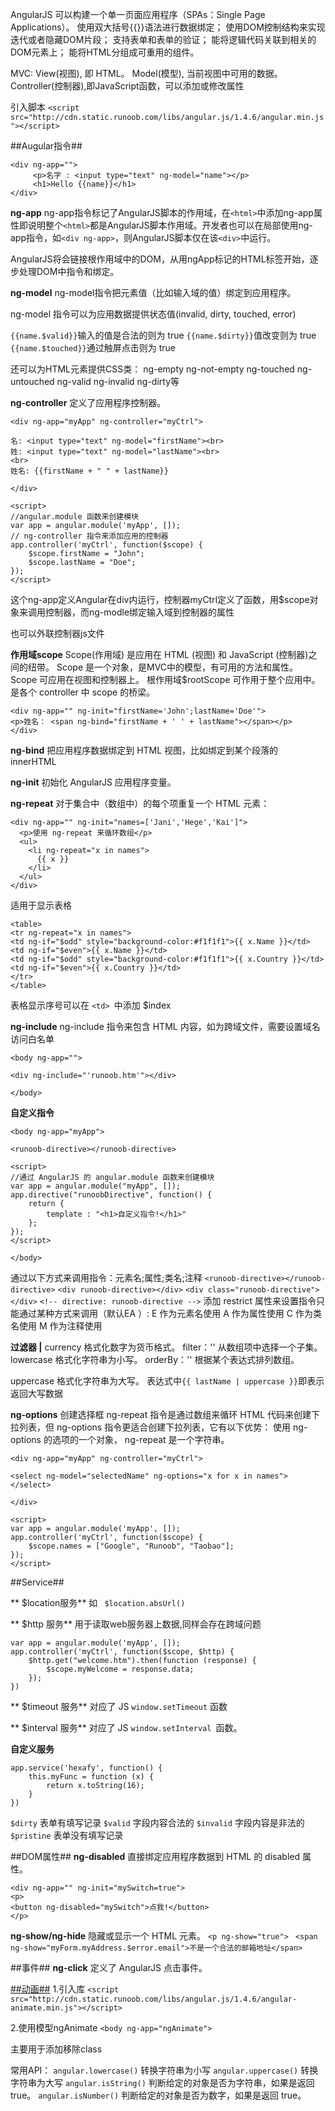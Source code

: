 AngularJS 可以构建一个单一页面应用程序（SPAs：Single Page Applications）。
使用双大括号{{}}语法进行数据绑定；
使用DOM控制结构来实现迭代或者隐藏DOM片段；
支持表单和表单的验证；
能将逻辑代码关联到相关的DOM元素上；
能将HTML分组成可重用的组件。

MVC:
View(视图), 即 HTML。
Model(模型), 当前视图中可用的数据。
Controller(控制器),即JavaScript函数，可以添加或修改属性

引入脚本
`<script src="http://cdn.static.runoob.com/libs/angular.js/1.4.6/angular.min.js"></script>`

##Augular指令##

```
<div ng-app="">
     <p>名字 : <input type="text" ng-model="name"></p>
     <h1>Hello {{name}}</h1>
</div>
```

**ng-app**
ng-app指令标记了AngularJS脚本的作用域，在`<html>`中添加ng-app属性即说明整个`<html>`都是AngularJS脚本作用域。开发者也可以在局部使用ng-app指令，如`<div ng-app>`，则AngularJS脚本仅在该`<div>`中运行。

AngularJS将会链接根作用域中的DOM，从用ngApp标记的HTML标签开始，逐步处理DOM中指令和绑定。


**ng-model**
ng-model指令把元素值（比如输入域的值）绑定到应用程序。

ng-model 指令可以为应用数据提供状态值(invalid, dirty, touched, error)

`{{name.$valid}}`输入的值是合法的则为 true
`{{name.$dirty}}`值改变则为 true
`{{name.$touched}}`通过触屏点击则为 true

还可以为HTML元素提供CSS类：
ng-empty
ng-not-empty
ng-touched
ng-untouched
ng-valid
ng-invalid
ng-dirty等

**ng-controller** 
定义了应用程序控制器。

```
<div ng-app="myApp" ng-controller="myCtrl">

名: <input type="text" ng-model="firstName"><br>
姓: <input type="text" ng-model="lastName"><br>
<br>
姓名: {{firstName + " " + lastName}}

</div>

<script>
//angular.module 函数来创建模块
var app = angular.module('myApp', []);
// ng-controller 指令来添加应用的控制器
app.controller('myCtrl', function($scope) {
    $scope.firstName = "John";
    $scope.lastName = "Doe";
});
</script>
```

这个ng-app定义Angular在div内运行，控制器myCtrl定义了函数，用$scope对象来调用控制器，而ng-modle绑定输入域到控制器的属性

也可以外联控制器js文件

**作用域scope**
Scope(作用域) 是应用在 HTML (视图) 和 JavaScript (控制器)之间的纽带。
Scope 是一个对象，是MVC中的模型，有可用的方法和属性。
Scope 可应用在视图和控制器上。
根作用域$rootScope 可作用于整个应用中。是各个 controller 中 scope 的桥梁。

```
<div ng-app="" ng-init="firstName='John';lastName='Doe'">
<p>姓名： <span ng-bind="firstName + ' ' + lastName"></span></p>
</div>
```
**ng-bind**
把应用程序数据绑定到 HTML 视图，比如绑定到某个段落的 innerHTML

**ng-init**
初始化 AngularJS 应用程序变量。

**ng-repeat** 
对于集合中（数组中）的每个项重复一个 HTML 元素：
```
<div ng-app="" ng-init="names=['Jani','Hege','Kai']">
  <p>使用 ng-repeat 来循环数组</p>
  <ul>
    <li ng-repeat="x in names">
      {{ x }}
    </li>
  </ul>
</div>
```

适用于显示表格
```
<table>
<tr ng-repeat="x in names">
<td ng-if="$odd" style="background-color:#f1f1f1">{{ x.Name }}</td>
<td ng-if="$even">{{ x.Name }}</td>
<td ng-if="$odd" style="background-color:#f1f1f1">{{ x.Country }}</td>
<td ng-if="$even">{{ x.Country }}</td>
</tr>
</table>
```
表格显示序号可以在 `<td> `中添加 $index

**ng-include**
 ng-include 指令来包含 HTML 内容，如为跨域文件，需要设置域名访问白名单
```
<body ng-app="">
 
<div ng-include="'runoob.htm'"></div>
 
</body>
```


**自定义指令**

```
<body ng-app="myApp">

<runoob-directive></runoob-directive>

<script>
//通过 AngularJS 的 angular.module 函数来创建模块
var app = angular.module("myApp", []);
app.directive("runoobDirective", function() {
    return {
        template : "<h1>自定义指令!</h1>"
    };
});
</script>

</body>
```
通过以下方式来调用指令：元素名;属性;类名;注释
`<runoob-directive></runoob-directive>`
`<div runoob-directive></div>`
`<div class="runoob-directive"></div>`
`<!-- directive: runoob-directive -->`
添加 restrict 属性来设置指令只能通过某种方式来调用（默认EA  ）:
E 作为元素名使用
A 作为属性使用
C 作为类名使用
M 作为注释使用


**过滤器 |**
currency	格式化数字为货币格式。
filter：''	从数组项中选择一个子集。
lowercase	格式化字符串为小写。
orderBy：''	根据某个表达式排列数组。

uppercase	格式化字符串为大写。
表达式中`{{ lastName | uppercase }}`即表示返回大写数据

**ng-options** 
创建选择框
ng-repeat 指令是通过数组来循环 HTML 代码来创建下拉列表，但 ng-options 指令更适合创建下拉列表，它有以下优势：
使用 ng-options 的选项的一个对象， ng-repeat 是一个字符串。
```
<div ng-app="myApp" ng-controller="myCtrl">

<select ng-model="selectedName" ng-options="x for x in names">
</select>

</div>

<script>
var app = angular.module('myApp', []);
app.controller('myCtrl', function($scope) {
    $scope.names = ["Google", "Runoob", "Taobao"];
});
</script>
```


##Service##

** $location服务**
如 ` $location.absUrl()`

** $http 服务**
用于读取web服务器上数据,同样会存在跨域问题
```
var app = angular.module('myApp', []);
app.controller('myCtrl', function($scope, $http) {
    $http.get("welcome.htm").then(function (response) {
        $scope.myWelcome = response.data;
    });
})
```

** $timeout 服务**
对应了 JS `window.setTimeout` 函数

** $interval 服务**
对应了 JS `window.setInterval `函数。

**自定义服务**
```
app.service('hexafy', function() {
    this.myFunc = function (x) {
        return x.toString(16);
    }
})
```
`$dirty`	表单有填写记录
`$valid`	字段内容合法的
`$invalid`	字段内容是非法的
`$pristine`	表单没有填写记录

##DOM属性##
**ng-disabled** 
直接绑定应用程序数据到 HTML 的 disabled 属性。
```
<div ng-app="" ng-init="mySwitch=true">
<p>
<button ng-disabled="mySwitch">点我!</button>
</p>
```

**ng-show/ng-hide** 
隐藏或显示一个 HTML 元素。
`<p ng-show="true">`
` <span ng-show="myForm.myAddress.$error.email">不是一个合法的邮箱地址</span>`

##事件##
**ng-click** 
定义了 AngularJS 点击事件。

[##动画##](http://www.runoob.com/angularjs/angularjs-animations.html)
1.引入库
`<script src="http://cdn.static.runoob.com/libs/angular.js/1.4.6/angular-animate.min.js"></script>`

2.使用模型ngAnimate
`<body ng-app="ngAnimate">`

主要用于添加移除class

常用API：
`angular.lowercase()`	转换字符串为小写
`angular.uppercase()`	转换字符串为大写
`angular.isString()`	判断给定的对象是否为字符串，如果是返回 true。
`angular.isNumber()`	判断给定的对象是否为数字，如果是返回 true。